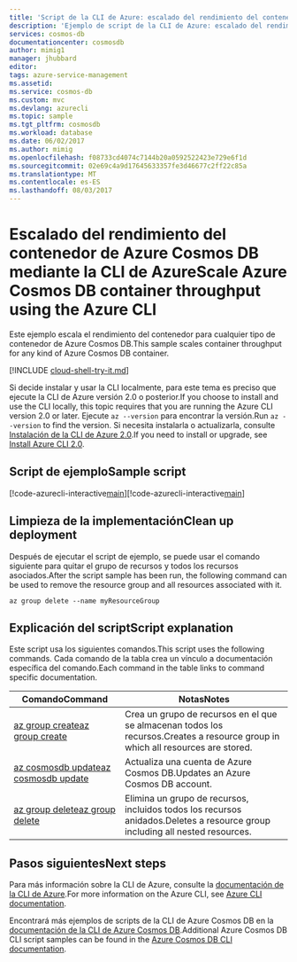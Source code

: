 ```yaml
---
title: 'Script de la CLI de Azure: escalado del rendimiento del contenedor de Azure Cosmos DB| Microsoft Docs'
description: 'Ejemplo de script de la CLI de Azure: escalado del rendimiento del contenedor de Azure Cosmos DB'
services: cosmos-db
documentationcenter: cosmosdb
author: mimig1
manager: jhubbard
editor: 
tags: azure-service-management
ms.assetid: 
ms.service: cosmos-db
ms.custom: mvc
ms.devlang: azurecli
ms.topic: sample
ms.tgt_pltfrm: cosmosdb
ms.workload: database
ms.date: 06/02/2017
ms.author: mimig
ms.openlocfilehash: f08733cd4074c7144b20a0592522423e729e6f1d
ms.sourcegitcommit: 02e69c4a9d17645633357fe3d46677c2ff22c85a
ms.translationtype: MT
ms.contentlocale: es-ES
ms.lasthandoff: 08/03/2017
---
```

# <a name="scale-azure-cosmos-db-container-throughput-using-the-azure-cli"></a><span data-ttu-id="11eec-103">Escalado del rendimiento del contenedor de Azure Cosmos DB mediante la CLI de Azure</span><span class="sxs-lookup"><span data-stu-id="11eec-103">Scale Azure Cosmos DB container throughput using the Azure CLI</span></span>

<span data-ttu-id="11eec-104">Este ejemplo escala el rendimiento del contenedor para cualquier tipo de contenedor de Azure Cosmos DB.</span><span class="sxs-lookup"><span data-stu-id="11eec-104">This sample scales container throughput for any kind of Azure Cosmos DB container.</span></span>  

[!INCLUDE [cloud-shell-try-it.md](../../../includes/cloud-shell-try-it.md)]

<span data-ttu-id="11eec-105">Si decide instalar y usar la CLI localmente, para este tema es preciso que ejecute la CLI de Azure versión 2.0 o posterior.</span><span class="sxs-lookup"><span data-stu-id="11eec-105">If you choose to install and use the CLI locally, this topic requires that you are running the Azure CLI version 2.0 or later.</span></span> <span data-ttu-id="11eec-106">Ejecute `az --version` para encontrar la versión.</span><span class="sxs-lookup"><span data-stu-id="11eec-106">Run `az --version` to find the version.</span></span> <span data-ttu-id="11eec-107">Si necesita instalarla o actualizarla, consulte [Instalación de la CLI de Azure 2.0]( /cli/azure/install-azure-cli).</span><span class="sxs-lookup"><span data-stu-id="11eec-107">If you need to install or upgrade, see [Install Azure CLI 2.0]( /cli/azure/install-azure-cli).</span></span> 

## <a name="sample-script"></a><span data-ttu-id="11eec-108">Script de ejemplo</span><span class="sxs-lookup"><span data-stu-id="11eec-108">Sample script</span></span>

<span data-ttu-id="11eec-109">[!code-azurecli-interactive[main](../../../cli_scripts/cosmosdb/scale-cosmosdb-throughput/scale-cosmosdb-throughput.sh?highlight=40-46 "Escalado del rendimiento de Azure Cosmos DB")]</span><span class="sxs-lookup"><span data-stu-id="11eec-109">[!code-azurecli-interactive[main](../../../cli_scripts/cosmosdb/scale-cosmosdb-throughput/scale-cosmosdb-throughput.sh?highlight=40-46 "Scale Azure Cosmos DB throughput")]</span></span>

## <a name="clean-up-deployment"></a><span data-ttu-id="11eec-110">Limpieza de la implementación</span><span class="sxs-lookup"><span data-stu-id="11eec-110">Clean up deployment</span></span>

<span data-ttu-id="11eec-111">Después de ejecutar el script de ejemplo, se puede usar el comando siguiente para quitar el grupo de recursos y todos los recursos asociados.</span><span class="sxs-lookup"><span data-stu-id="11eec-111">After the script sample has been run, the following command can be used to remove the resource group and all resources associated with it.</span></span>

```azurecli-interactive
az group delete --name myResourceGroup
```

## <a name="script-explanation"></a><span data-ttu-id="11eec-112">Explicación del script</span><span class="sxs-lookup"><span data-stu-id="11eec-112">Script explanation</span></span>

<span data-ttu-id="11eec-113">Este script usa los siguientes comandos.</span><span class="sxs-lookup"><span data-stu-id="11eec-113">This script uses the following commands.</span></span> <span data-ttu-id="11eec-114">Cada comando de la tabla crea un vínculo a documentación específica del comando.</span><span class="sxs-lookup"><span data-stu-id="11eec-114">Each command in the table links to command specific documentation.</span></span>

| <span data-ttu-id="11eec-115">Comando</span><span class="sxs-lookup"><span data-stu-id="11eec-115">Command</span></span> | <span data-ttu-id="11eec-116">Notas</span><span class="sxs-lookup"><span data-stu-id="11eec-116">Notes</span></span> |
|---|---|
| [<span data-ttu-id="11eec-117">az group create</span><span class="sxs-lookup"><span data-stu-id="11eec-117">az group create</span></span>](/cli/azure/group#create) | <span data-ttu-id="11eec-118">Crea un grupo de recursos en el que se almacenan todos los recursos.</span><span class="sxs-lookup"><span data-stu-id="11eec-118">Creates a resource group in which all resources are stored.</span></span> |
| [<span data-ttu-id="11eec-119">az cosmosdb update</span><span class="sxs-lookup"><span data-stu-id="11eec-119">az cosmosdb update</span></span>](https://docs.microsoft.com/cli/azure/cosmosdb#update) | <span data-ttu-id="11eec-120">Actualiza una cuenta de Azure Cosmos DB.</span><span class="sxs-lookup"><span data-stu-id="11eec-120">Updates an Azure Cosmos DB account.</span></span> |
| [<span data-ttu-id="11eec-121">az group delete</span><span class="sxs-lookup"><span data-stu-id="11eec-121">az group delete</span></span>](https://docs.microsoft.com/cli/azure/group#delete) | <span data-ttu-id="11eec-122">Elimina un grupo de recursos, incluidos todos los recursos anidados.</span><span class="sxs-lookup"><span data-stu-id="11eec-122">Deletes a resource group including all nested resources.</span></span> |

## <a name="next-steps"></a><span data-ttu-id="11eec-123">Pasos siguientes</span><span class="sxs-lookup"><span data-stu-id="11eec-123">Next steps</span></span>

<span data-ttu-id="11eec-124">Para más información sobre la CLI de Azure, consulte la [documentación de la CLI de Azure](https://docs.microsoft.com/cli/azure/overview).</span><span class="sxs-lookup"><span data-stu-id="11eec-124">For more information on the Azure CLI, see [Azure CLI documentation](https://docs.microsoft.com/cli/azure/overview).</span></span>

<span data-ttu-id="11eec-125">Encontrará más ejemplos de scripts de la CLI de Azure Cosmos DB en la [documentación de la CLI de Azure Cosmos DB](../cli-samples.md).</span><span class="sxs-lookup"><span data-stu-id="11eec-125">Additional Azure Cosmos DB CLI script samples can be found in the [Azure Cosmos DB CLI documentation](../cli-samples.md).</span></span>
